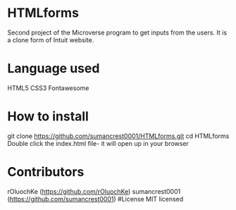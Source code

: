 # HTMLforms
Second project of the Microverse program to get inputs from the users. It is a clone form of Intuit website.
# Language used
HTML5
CSS3
Fontawesome
# How to install
git clone https://github.com/sumancrest0001/HTMLforms.git
cd HTMLforms
Double click the index.html file- it will open up in your browser
# Contributors
rOluochKe (https://github.com/rOluochKe)
sumancrest0001 (https://github.com/sumancrest0001)
#License
MIT licensed